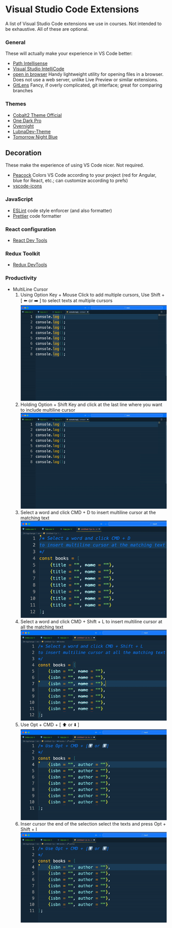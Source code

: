 # Visual Studio Code Extensions

A list of Visual Studio Code extensions we use in courses. Not intended to be exhaustive. All of these are optional.

### General

These will actually make your experience in VS Code better:

- [Path Intellisense](https://marketplace.visualstudio.com/items?itemName=christian-kohler.path-intellisense)
- [Visual Studio IntelliCode](https://marketplace.visualstudio.com/items?itemName=VisualStudioExptTeam.vscodeintellicode)
- [open in browser](https://marketplace.visualstudio.com/items?itemName=techer.open-in-browser) Handy lightweight utility for opening files in a browser. Does not use a web server, unlike Live Preview or similar extensions.
- [GitLens](https://marketplace.visualstudio.com/items?itemName=eamodio.gitlens) Fancy, if overly complicated, git interface; great for comparing branches


### Themes

- [Cobalt2 Theme Official](https://marketplace.visualstudio.com/items?itemName=wesbos.theme-cobalt2)
- [One Dark Pro](https://marketplace.visualstudio.com/items?itemName=zhuangtongfa.Material-theme) 
- [Overnight](https://marketplace.visualstudio.com/items?itemName=cev.overnight)
- [LubnaDev-Theme](https://marketplace.visualstudio.com/items?itemName=lubnadev.lubnadev-theme)
- [Tomorrow Night Blue](https://marketplace.visualstudio.com/items?itemName=gerane.Theme-TomorrowNightBlue) 

## Decoration

These make the experience of using VS Code nicer. Not required.

- [Peacock](https://marketplace.visualstudio.com/items?itemName=johnpapa.vscode-peacock) Colors VS Code according to your project (red for Angular, blue for React, etc.; can customize according to prefs)
- [vscode-icons](https://marketplace.visualstudio.com/items?itemName=vscode-icons-team.vscode-icons)

### JavaScript

- [ESLint](https://marketplace.visualstudio.com/items?itemName=dbaeumer.vscode-eslint) code style enforcer (and also formatter)
- [Prettier](https://marketplace.visualstudio.com/items?itemName=esbenp.prettier-vscode) code formatter

### React configuration

- [React Dev Tools](https://beta.reactjs.org/learn/react-developer-tools)

### Redux Toolkit

- [Redux DevTools](https://github.com/reduxjs/redux-devtools)

### Productivity

*  MultiLine Cursor
    1. Using Option Key + Mouse Click to add multiple cursors, Use Shift + [ ⬅️ or ➡️ ] to select texts at multiple cursors
    ![Example](multiline1.gif)
    2. Holding Option + Shift Key and click at the last line where you want to include multiline cursor
    ![Example](multiline2.gif)
    3. Select a word and click CMD + D to insert multiline cursor at the matching text 
    ![Example](multiline3.gif)
    4. Select a word and click CMD + Shift + L to insert multiline cursor at all the matching text
    ![Example](multiline4.gif)
    5. Use Opt + CMD + [ ⬆️ or ⬇️ ]<br>
    ![Example](multiline5.gif)
    6. Inser cursor the end of the selection select the texts and press Opt + Shift + I
    ![Example](multiline5.gif)
   


